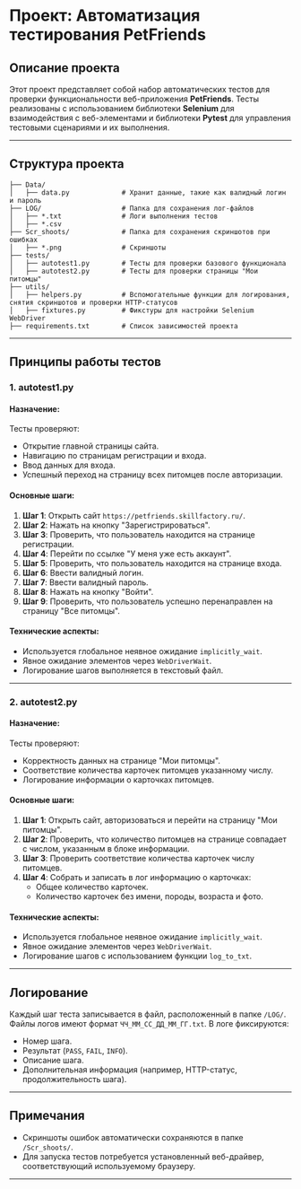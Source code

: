 # Проект: Автоматизация тестирования PetFriends

## Описание проекта

Этот проект представляет собой набор автоматических тестов для проверки функциональности веб-приложения **PetFriends**. Тесты реализованы с использованием библиотеки **Selenium** для взаимодействия с веб-элементами и библиотеки **Pytest** для управления тестовыми сценариями и их выполнения.

---

## Структура проекта

```plaintext
├── Data/
│   ├── data.py             # Хранит данные, такие как валидный логин и пароль
├── LOG/                    # Папка для сохранения лог-файлов
│   ├── *.txt               # Логи выполнения тестов
│   ├── *.csv
├── Scr_shoots/             # Папка для сохранения скриншотов при ошибках
│   ├── *.png               # Скриншоты
├── tests/
│   ├── autotest1.py        # Тесты для проверки базового функционала
│   ├── autotest2.py        # Тесты для проверки страницы "Мои питомцы"
├── utils/
│   ├── helpers.py          # Вспомогательные функции для логирования, снятия скриншотов и проверки HTTP-статусов
│   ├── fixtures.py         # Фикстуры для настройки Selenium WebDriver
├── requirements.txt        # Список зависимостей проекта
```

---

## Принципы работы тестов

### 1. **autotest1.py**

#### Назначение:
Тесты проверяют:
- Открытие главной страницы сайта.
- Навигацию по страницам регистрации и входа.
- Ввод данных для входа.
- Успешный переход на страницу всех питомцев после авторизации.

#### Основные шаги:
1. **Шаг 1**: Открыть сайт `https://petfriends.skillfactory.ru/`.
2. **Шаг 2**: Нажать на кнопку "Зарегистрироваться".
3. **Шаг 3**: Проверить, что пользователь находится на странице регистрации.
4. **Шаг 4**: Перейти по ссылке "У меня уже есть аккаунт".
5. **Шаг 5**: Проверить, что пользователь находится на странице входа.
6. **Шаг 6**: Ввести валидный логин.
7. **Шаг 7**: Ввести валидный пароль.
8. **Шаг 8**: Нажать на кнопку "Войти".
9. **Шаг 9**: Проверить, что пользователь успешно перенаправлен на страницу "Все питомцы".

#### Технические аспекты:
- Используется глобальное неявное ожидание `implicitly_wait`.
- Явное ожидание элементов через `WebDriverWait`.
- Логирование шагов выполняется в текстовый файл.

---

### 2. **autotest2.py**

#### Назначение:
Тесты проверяют:
- Корректность данных на странице "Мои питомцы".
- Соответствие количества карточек питомцев указанному числу.
- Логирование информации о карточках питомцев.

#### Основные шаги:
1. **Шаг 1**: Открыть сайт, авторизоваться и перейти на страницу "Мои питомцы".
2. **Шаг 2**: Проверить, что количество питомцев на странице совпадает с числом, указанным в блоке информации.
3. **Шаг 3**: Проверить соответствие количества карточек числу питомцев.
4. **Шаг 4**: Собрать и записать в лог информацию о карточках:
   - Общее количество карточек.
   - Количество карточек без имени, породы, возраста и фото.

#### Технические аспекты:
- Используется глобальное неявное ожидание `implicitly_wait`.
- Явное ожидание элементов через `WebDriverWait`.
- Логирование шагов с использованием функции `log_to_txt`.

---

## Логирование

Каждый шаг теста записывается в файл, расположенный в папке `/LOG/`. Файлы логов имеют формат `ЧЧ_ММ_СС_ДД_ММ_ГГ.txt`. В логе фиксируются:
- Номер шага.
- Результат (`PASS`, `FAIL`, `INFO`).
- Описание шага.
- Дополнительная информация (например, HTTP-статус, продолжительность шага).

---

## Примечания

- Скриншоты ошибок автоматически сохраняются в папке `/Scr_shoots/`.
- Для запуска тестов потребуется установленный веб-драйвер, соответствующий используемому браузеру.

---
